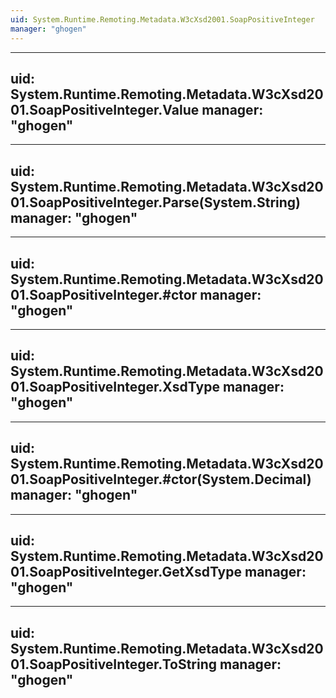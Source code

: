 ```yaml
---
uid: System.Runtime.Remoting.Metadata.W3cXsd2001.SoapPositiveInteger
manager: "ghogen"
---
```


---
uid: System.Runtime.Remoting.Metadata.W3cXsd2001.SoapPositiveInteger.Value
manager: "ghogen"
---

---
uid: System.Runtime.Remoting.Metadata.W3cXsd2001.SoapPositiveInteger.Parse(System.String)
manager: "ghogen"
---

---
uid: System.Runtime.Remoting.Metadata.W3cXsd2001.SoapPositiveInteger.#ctor
manager: "ghogen"
---

---
uid: System.Runtime.Remoting.Metadata.W3cXsd2001.SoapPositiveInteger.XsdType
manager: "ghogen"
---

---
uid: System.Runtime.Remoting.Metadata.W3cXsd2001.SoapPositiveInteger.#ctor(System.Decimal)
manager: "ghogen"
---

---
uid: System.Runtime.Remoting.Metadata.W3cXsd2001.SoapPositiveInteger.GetXsdType
manager: "ghogen"
---

---
uid: System.Runtime.Remoting.Metadata.W3cXsd2001.SoapPositiveInteger.ToString
manager: "ghogen"
---
